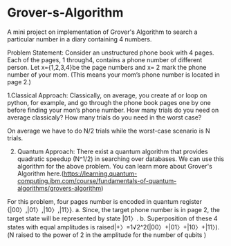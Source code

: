 # Grover-s-Algorithm

A mini project on implementation of Grover's Algorithm to search a particular number in a diary containing 4 numbers.

Problem Statement:
Consider an unstructured phone book with 4 pages. Each of the pages, 1 through4, contains a phone number of different person. Let x={1,2,3,4}be the page numbers and x= 2 mark the phone number of your mom. (This means your mom’s phone number is located in page 2.)

1.Classical Approach:
Classically, on average, you create af or loop on python, for example, and go through the phone book pages one by one before finding your mon’s phone number. How many trials do you need on average classicaly? How many trials do you need in the worst case?

On average we have to do N/2 trials while the worst-case scenario is N trials.

2. Quantum Approach:
   There exist a quantum algorithm that provides quadratic speedup (N^1/2) in searching over databases. We can use this algorithm for the above problem. You can learn more about Grover's Algorithm here.(https://learning.quantum-computing.ibm.com/course/fundamentals-of-quantum-algorithms/grovers-algorithm)

For this problem, four pages number is encoded in quantum register {|00〉,|01〉,|10〉,|11〉}.
a. Since, the target phone number is in page 2, the target state will be represented by state |01〉.
b. Superposition of these 4 states with equal amplitudes is raised|+〉=1√2^2(|00〉+|01〉+|10〉+|11〉). (N raised to the power of 2 in the amplitude for the number of qubits )

